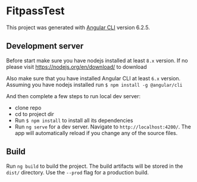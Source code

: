 # FitpassTest

This project was generated with [Angular CLI](https://github.com/angular/angular-cli) version 6.2.5.

## Development server

Before start make sure you have nodejs installed at least `8.x` version.
If no please visit https://nodejs.org/en/download/ to download

Also make sure that you have installed Angular CLI at least `6.x` version.
Assuming you have nodejs installed run `$ npm install -g @angular/cli`

And then complete a few steps to run local dev server:

- clone repo
- cd to project dir
- Run `$ npm install` to install all its dependencies 
- Run `ng serve` for a dev server. Navigate to `http://localhost:4200/`. The app will automatically reload if you change any of the source files.

## Build

Run `ng build` to build the project. The build artifacts will be stored in the `dist/` directory. Use the `--prod` flag for a production build.

